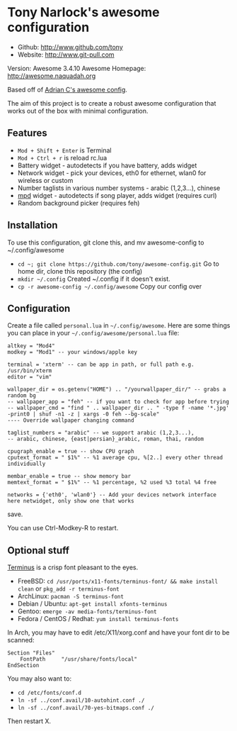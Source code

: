 # Tony Narlock's awesome configuration

* Github: http://www.github.com/tony
* Website: http://www.git-pull.com

Version: Awesome 3.4.10
Awesome Homepage: http://awesome.naquadah.org

Based off of [Adrian C's awesome config](http://git.sysphere.org/awesome-configs).

The aim of this project is to create a robust awesome configuration that works out of the box
with minimal configuration.

Features
--------
  * `Mod + Shift + Enter` is Terminal
  * `Mod + Ctrl + r` is reload rc.lua
  * Battery widget - autodetects if you have battery, adds widget
  * Network widget - pick your devices, eth0 for ethernet, wlan0 for wireless or custom
  * Number taglists in various number systems - arabic (1,2,3...), chinese
  * [mpd](http://mpd.wikia.com/wiki/Music_Player_Daemon_Wiki) widget - autodetects if song player, adds widget (requires curl)
  * Random background picker (requires feh)


Installation
------------
To use this configuration, git clone this, and mv awesome-config to ~/.config/awesome

  * `cd ~; git clone https://github.com/tony/awesome-config.git` Go to home dir, clone this repository (the config)
  * `mkdir ~/.config` Created ~/.config if it doesn't exist.
  * `cp -r awesome-config ~/.config/awesome` Copy our config over

Configuration
-------------
  Create a file called `personal.lua` in `~/.config/awesome`. Here are some things you can place in
  your `~/.config/awesome/personal.lua` file:

	altkey = "Mod4"
	modkey = "Mod1" -- your windows/apple key
	
	terminal = 'xterm' -- can be app in path, or full path e.g. /usr/bin/xterm
	editor = "vim"
	
	wallpaper_dir = os.getenv("HOME") .. "/yourwallpaper_dir/" -- grabs a random bg
	-- wallpaper_app = "feh" -- if you want to check for app before trying
	-- wallpaper_cmd = "find " .. wallpaper_dir .. " -type f -name '*.jpg'  -print0 | shuf -n1 -z | xargs -0 feh --bg-scale"
	---- Override wallpaper changing command
	
	taglist_numbers = "arabic" -- we support arabic (1,2,3...),
	-- arabic, chinese, {east|persian}_arabic, roman, thai, random
	
	cpugraph_enable = true -- show CPU graph
	cputext_format = " $1%" -- %1 average cpu, %[2..] every other thread individually
	
	membar_enable = true -- show memory bar
	memtext_format = " $1%" -- %1 percentage, %2 used %3 total %4 free
	
	networks = {'eth0', 'wlan0'} -- Add your devices network interface here netwidget, only show one that works

  save.

  You can use Ctrl-Modkey-R to restart.


Optional stuff
--------------

[Terminus](http://terminus-font.sourceforge.net/) is a crisp font pleasant to the eyes.

  * FreeBSD: `cd /usr/ports/x11-fonts/terminus-font/ && make install clean` or `pkg_add -r terminus-font`
  * ArchLinux: `pacman -S terminus-font`
  * Debian / Ubuntu: `apt-get install xfonts-terminus`
  * Gentoo: `emerge -av media-fonts/terminus-font`
  * Fedora / CentOS / Redhat: `yum install terminus-fonts`

In Arch, you may have to edit /etc/X11/xorg.conf and have your font dir to be scanned:

```
Section "Files"
	FontPath     "/usr/share/fonts/local"
EndSection
```

You may also want to:

  * `cd /etc/fonts/conf.d`
  * `ln -sf ../conf.avail/10-autohint.conf ./`
  * `ln -sf ../conf.avail/70-yes-bitmaps.conf ./`

Then restart X.
